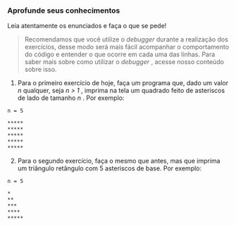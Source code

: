 ### Aprofunde seus conhecimentos

Leia atentamente os enunciados e faça o que se pede!

> Recomendamos que você utilize o *debugger* durante a realização dos exercícios, desse modo será mais fácil acompanhar o comportamento do código e entender o que ocorre em cada uma das linhas. Para saber mais sobre como utilizar o *debugger* , acesse nosso conteúdo sobre isso.

1. Para o primeiro exercício de hoje, faça um programa que, dado um valor *n* qualquer, seja *n > 1* , imprima na tela um quadrado feito de asteriscos de lado de tamanho *n* . Por exemplo:

```
n = 5

*****
*****
*****
*****
*****
```

2. Para o segundo exercício, faça o mesmo que antes, mas que imprima um triângulo retângulo com 5 asteriscos de base. Por exemplo:

```
n = 5

*
**
***
****
*****
```

